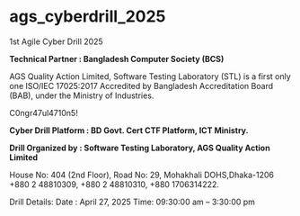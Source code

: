 # ags_cyberdrill_2025
1st Agile Cyber Drill 2025

**Technical Partner : Bangladesh Computer Society (BCS)**

AGS Quality Action Limited, Software Testing Laboratory (STL) is a first only one ISO/IEC 17025:2017 Accredited by Bangladesh Accreditation Board (BAB), under the Ministry of Industries.

C0ngr47ul4710n5!

**Cyber Drill Platform : BD Govt. Cert CTF Platform, ICT Ministry.**

**Drill Organized by : Software Testing Laboratory, AGS Quality Action Limited**

House No: 404 (2nd Floor), Road No: 29, Mohakhali DOHS,Dhaka-1206
+880 2 48810309, +880 2 48810310, +880 1706314222.

Drill Details:
Date : April 27, 2025
Time: 09:30:00 am – 3:30:00 pm
